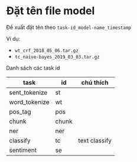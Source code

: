 # Đặt tên file model 

Đề xuất đặt tên theo `task-id_model-name_timestamp`

Ví dụ:

* `wt_crf_2018_05_06.tar.gz`
* `tc_naive-bayes_2019_03_03.tar.gz`

Danh sách các task id 

task | id | chú thích
-- | -- | --
sent_tokenize | st |
word_tokenize | wt |
pos_tag | pos |
chunk | chunk | 
ner | ner | 
classify | tc | text classify
sentiment | se